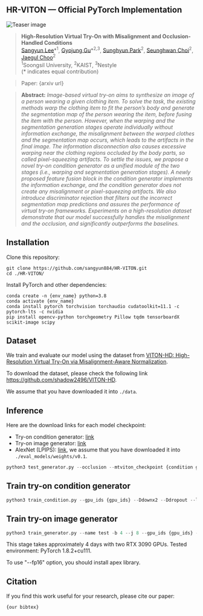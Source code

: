 ## HR-VITON &mdash; Official PyTorch Implementation
<!-- This repository contains a PyTorch implementation for our paper "High-Resolution Virtual Try-On with Misalignment and Occlusion-Handled Conditions". -->

![Teaser image](./figures/fig.png)

> **High-Resolution Virtual Try-On with Misalignment and Occlusion-Handled Conditions**<br>
> [Sangyun Lee](https://github.com/sangyun884)\*<sup>1</sup>, [Gyojung Gu](https://github.com/koo616)\*<sup>2,3</sup>, [Sunghyun Park](https://psh01087.github.io)<sup>2</sup>, [Seunghwan Choi](https://github.com/shadow2496)<sup>2</sup>, [Jaegul Choo](https://sites.google.com/site/jaegulchoo)<sup>2</sup><br>
> <sup>1</sup>Soongsil University, <sup>2</sup>KAIST, <sup>3</sup>Nestyle<br>
> (* indicates equal contribution)

> Paper: {arxiv url}<br>

> **Abstract:** *Image-based virtual try-on aims to synthesize an image of a person wearing a given clothing item. To solve the task, the existing methods warp the clothing item to fit the person’s body and generate the segmentation map of the person wearing the item, before fusing the item with the person. However, when the warping and the segmentation generation stages operate individually without information exchange, the misalignment between the warped clothes and the segmentation map occurs, which leads to the artifacts in the final image. The information disconnection also causes excessive warping near the clothing regions occluded by the body parts, so called pixel-squeezing artifacts. To settle the issues, we propose a novel try-on condition generator as a unified module of the two stages (i.e., warping and segmentation generation stages). A newly proposed feature fusion block in the condition generator implements the information exchange, and the condition generator does not create any misalignment or pixel-squeezing artifacts. We also introduce discriminator rejection that filters out the incorrect segmentation map predictions and assures the performance of virtual try-on frameworks. Experiments on a high-resolution dataset demonstrate that our model successfully handles the misalignment and the occlusion, and significantly outperforms the baselines.*

## Installation

Clone this repository:

```
git clone https://github.com/sangyun884/HR-VITON.git
cd ./HR-VITON/
```

Install PyTorch and other dependencies:

```
conda create -n {env_name} python=3.8
conda activate {env_name}
conda install pytorch torchvision torchaudio cudatoolkit=11.1 -c pytorch-lts -c nvidia
pip install opencv-python torchgeometry Pillow tqdm tensorboardX scikit-image scipy
```

## Dataset
We train and evaluate our model using the dataset from [VITON-HD: High-Resolution Virtual Try-On via Misalignment-Aware Normalization](https://github.com/shadow2496/VITON-HD).

To download the dataset, please check the following link https://github.com/shadow2496/VITON-HD.

We assume that you have downloaded it into `./data`.

## Inference

Here are the download links for each model checkpoint:

- Try-on condition generator: [link](https://drive.google.com/file/d/1XJTCdRBOPVgVTmqzhVGFAgMm2NLkw5uQ/view?usp=sharing)
- Try-on image generator: [link](https://drive.google.com/file/d/1BkSA8UJo-6eOkKcXTFOHK80Esc4vBmVC/view?usp=sharing)
- AlexNet (LPIPS): [link](https://drive.google.com/file/d/1FF3BBSDIA3uavmAiuMH6YFCv09Lt8jUr/view?usp=sharing), we assume that you have downloaded it into `./eval_models/weights/v0.1`.

```python
python3 test_generator.py --occlusion --mtviton_checkpoint {condition generator ckpt} --gpu_ids {gpu_ids} --gen_checkpoint {image generator ckpt} --datasetting unpaired --dataroot {dataset_path} --data_list {pair_list_textfile}
```

## Train try-on condition generator

```python
python3 train_condition.py --gpu_ids {gpu_ids} --Ddownx2 --Ddropout --lasttvonly --interflowloss --occlusion
```

## Train try-on image generator

```python
python3 train_generator.py --name test -b 4 --j 8 --gpu_ids {gpu_ids} --fp16 --mtviton_checkpoint {condition generator ckpt path} --occlusion
```
This stage takes approximately 4 days with two RTX 3090 GPUs. Tested environment: PyTorch 1.8.2+cu111.

To use "--fp16" option, you should install apex library.

## Citation

If you find this work useful for your research, please cite our paper:

```
{our bibtex}
```